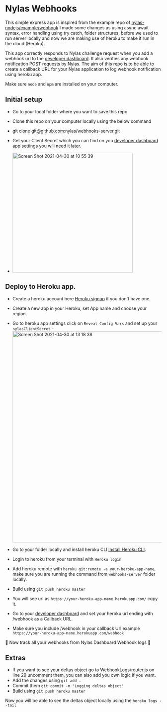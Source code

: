 # Nylas Webhooks

This simple express app is inspired from the example repo of
[nylas-nodejs/example/webhook](https://github.com/nylas/nylas-nodejs/tree/main/example/webhooks)
I made some changes as using async await syntax, error handling using try catch, folder structures,
before we used to run server locally and now we are making
use of heroku to make it run in the cloud (Heroku).

This app correctly responds to Nylas challenge request when you add a webhook
url to the [developer dashboard](https://developer.nylas.com). It also verifies
any webhook notification POST requests by Nylas. The aim of this repo is to be able to
create a callback URL for your Nylas application to log webhook notification using heroku app.

Make sure `node` and `npm` are installed on your computer.

## Initial setup

- Go to your local folder where you want to save this repo
- Clone this repo on your computer locally using the below command
- git clone git@github.com:nylas/webhooks-server.git 

- Get your Client Secret which you can find on you [developer dashboard](https://developer.nylas.com) app settings you will need it later.
- <img width="386" alt="Screen Shot 2021-04-30 at 10 55 39" src="https://user-images.githubusercontent.com/22378963/116672579-a4d2b300-a9a2-11eb-99a5-372bbad9cfa4.png">

## Deploy to Heroku app.

- Create a heroku account here [Heroku signup](https://signup.heroku.com/login) if you don't have one.
- Create a new app in your Heroku, set App name and choose your region.
- Go to heroku app settings click on `Reveal Config Vars` and set up your `nylasClientSecret`
-<img width="680" alt="Screen Shot 2021-04-30 at 13 18 38" src="https://user-images.githubusercontent.com/22378963/116688201-a4441780-a9b6-11eb-8163-cb583259848f.png">



- Go to your folder locally and install heroku CLI [Install Heroku CLI](https://devcenter.heroku.com/articles/heroku-cli).
- Login to heroku from your terminal with `Heroku login`
- Add heroku remote with `heroku git:remote -a your-heroku-app-name`, make sure you are running the command from `webhooks-server` folder locally.
- Build using `git push heroku master`

- You will see url as `https://your-heroku-app-name.herokuapp.com/` copy it.

- Go to your [developer dashboard](https://developer.nylas.com) and set your heroku url ending with /webhook as a Callback URL.
- Make sure you include /webhook in your callback Url example `https://your-heroku-app-name.herokuapp.com/webhook`

🎉 Now track all your webhooks from Nylas Dashboard Webhook logs 🎉


## Extras
- If you want to see your deltas object go to WebhookLogs/router.js on line 29 uncomment them, you can also add you own logic if you want.
- Add the changes using `git add .`
- Commit them `git commit -m "Logging deltas object"`
- Build using `git push heroku master`

Now you will be able to see the deltas object locally using the `heroku logs --tail`
